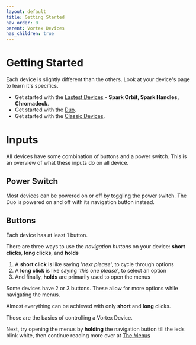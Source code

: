 ```yaml
---
layout: default
title: Getting Started
nav_order: 0
parent: Vortex Devices
has_children: true
---
```

<style>
.device-icon {
   margin: 0px;
   width: 17%;
   height: 17%;
}
.duo-icon {
   margin: 0px;
   width: 7%;
   height: 7%;
}
</style>

# Getting Started

Each device is slightly different than the others. Look at your device's page to learn it's specifics.
- Get started with the [Lastest Devices](getting_started_latest_devices.html) - **Spark Orbit, Spark Handles, Chromadeck**.
- Get started with the [Duo](getting_started_duo.html).
- Get started with the [Classic Devices](getting_started_classic_devices.html).

# Inputs

All devices have some combination of buttons and a power switch. This is an overview of what these inputs do on all device.

## Power Switch
Most devices can be powered on or off by toggling the power switch. The Duo is powered on and off with its navigation button instead.

## Buttons
Each device has at least 1 button.

There are three ways to use the _navigation buttons_ on your device: **short clicks**, **long clicks**, and **holds**

  1. A **short click** is like saying '_next please_', to cycle through options  
  2. A **long click** is like saying '_this one please_', to select an option
  3. And finally, **holds** are primarily used to open the menus 

Some devices have 2 or 3 buttons. These allow for more options while navigating the menus.

Almost everything can be achieved with only **short** and **long** clicks.

Those are the basics of controlling a Vortex Device.

Next, try opening the menus by **holding** the navigation button till the leds blink white, then continue reading more over at [The Menus](menus.html)

